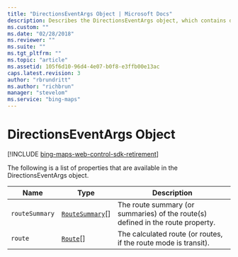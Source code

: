 ```yaml
---
title: "DirectionsEventArgs Object | Microsoft Docs"
description: Describes the DirectionsEventArgs object, which contains direction event arguments, and provides descriptions for each of its properties.
ms.custom: ""
ms.date: "02/28/2018"
ms.reviewer: ""
ms.suite: ""
ms.tgt_pltfrm: ""
ms.topic: "article"
ms.assetid: 105f6d10-96d4-4e07-b0f8-e3ffb00e13ac
caps.latest.revision: 3
author: "rbrundritt"
ms.author: "richbrun"
manager: "stevelom"
ms.service: "bing-maps"
---
```


# DirectionsEventArgs Object

[!INCLUDE [bing-maps-web-control-sdk-retirement](../../../includes/bing-maps-web-control-sdk-retirement.md)]

The following is a list of properties that are available in the DirectionsEventArgs object.

| Name         | Type             | Description                                                                     |
|--------------|------------------|---------------------------------------------------------------------------------|
| `routeSummary` | [`RouteSummary`](routesummary-object.md)\[\] | The route summary (or summaries) of the route(s) defined in the route property. |
| `route`        | [`Route`](route-object.md)\[\]        | The calculated route (or routes, if the route mode is transit).                 |